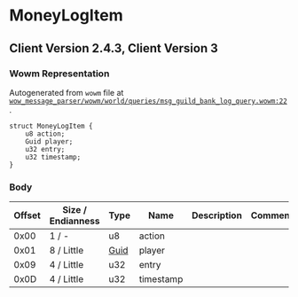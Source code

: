# MoneyLogItem

## Client Version 2.4.3, Client Version 3

### Wowm Representation

Autogenerated from `wowm` file at [`wow_message_parser/wowm/world/queries/msg_guild_bank_log_query.wowm:22`](https://github.com/gtker/wow_messages/tree/main/wow_message_parser/wowm/world/queries/msg_guild_bank_log_query.wowm#L22).
```rust,ignore
struct MoneyLogItem {
    u8 action;
    Guid player;
    u32 entry;
    u32 timestamp;
}
```
### Body

| Offset | Size / Endianness | Type | Name | Description | Comment |
| ------ | ----------------- | ---- | ---- | ----------- | ------- |
| 0x00 | 1 / - | u8 | action |  |  |
| 0x01 | 8 / Little | [Guid](../spec/packed-guid.md) | player |  |  |
| 0x09 | 4 / Little | u32 | entry |  |  |
| 0x0D | 4 / Little | u32 | timestamp |  |  |

